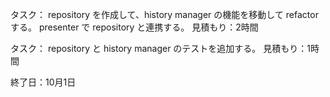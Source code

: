 タスク：
repository を作成して、history manager の機能を移動して refactor する。
presenter で repository と連携する。
見積もり：2時間

タスク：
repository と history manager のテストを追加する。
見積もり：1時間

終了日：10月1日
